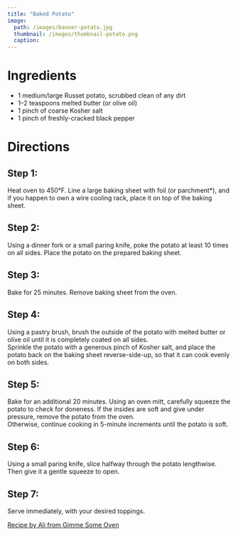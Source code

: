 ```yaml
---
title: "Baked Potato"
image:
  path: /images/banner-potato.jpg
  thumbnail: /images/thumbnail-potato.png
  caption: 
---
```


# Ingredients
* 1 medium/large Russet potato, scrubbed clean of any dirt
* 1–2 teaspoons melted butter (or olive oil)
* 1 pinch of coarse Kosher salt
* 1 pinch of freshly-cracked black pepper

# Directions
## Step 1:
Heat oven to 450°F.  Line a large baking sheet with foil (or parchment*), and if you happen to own a wire cooling rack, place it on top of the baking sheet.
## Step 2:
Using a dinner fork or a small paring knife, poke the potato at least 10 times on all sides.  Place the potato on the prepared baking sheet.
## Step 3:
Bake for 25 minutes.  Remove baking sheet from the oven.
## Step 4:
Using a pastry brush, brush the outside of the potato with melted butter or olive oil until it is completely coated on all sides.  
Sprinkle the potato with a generous pinch of Kosher salt, and place the potato back on the baking sheet reverse-side-up, so that it can cook evenly on both sides.
## Step 5:
Bake for an additional 20 minutes.  Using an oven mitt, carefully squeeze the potato to check for doneness.  If the insides are soft and give under pressure, remove the potato from the oven.  
Otherwise, continue cooking in 5-minute increments until the potato is soft.
## Step 6:
Using a small paring knife, slice halfway through the potato lengthwise.  Then give it a gentle squeeze to open.
## Step 7:
Serve immediately, with your desired toppings.

[Recipe by Ali from Gimme Some Oven](https://www.gimmesomeoven.com/baked-potato/)
